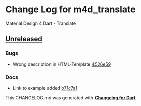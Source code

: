 # Change Log for m4d_translate
Material Design 4 Dart - Translate

## [Unreleased](http://github.com/mikemitterer/m4d_translate/compare/v0.1...HEAD)

### Bugs
* Wrong description in HTML-Template [4526e59](https://github.com/mikemitterer/m4d_translate/commit/4526e59f2359eefd88acf684f13bb1d7865086b2)

### Docs
* Link to example added [b71c7a1](https://github.com/mikemitterer/m4d_translate/commit/b71c7a13088ac962a8ce90528706251be96b89cb)


This CHANGELOG.md was generated with [**Changelog for Dart**](https://pub.dartlang.org/packages/changelog)
